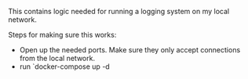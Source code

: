 This contains logic needed for running a logging system on my local 
network.

Steps for making sure this works:
- Open up the needed ports. Make sure they only accept connections from the local network.
- run `docker-compose up -d
